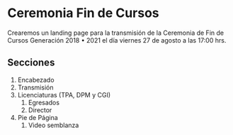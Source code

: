 # Ceremonia Fin de Cursos

Crearemos un landing page para la transmisión de la Ceremonia de Fin de Cursos Generación 2018 • 2021 el día viernes 27 de agosto a las 17:00 hrs.

## Secciones
1. Encabezado
2. Transmisión
3. Licenciaturas (TPA, DPM y CGI)
   1. Egresados	
   2. Director
4. Pie de Página
   1. Video semblanza